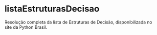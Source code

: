 # listaEstruturasDecisao
Resolução completa da lista de Estruturas de Decisão, disponibilizada no site da Python Brasil.

